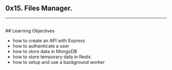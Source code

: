 ## 0x15. Files Manager.
---  

<br>
## Learning Objectives

- how to create an API with Express
- how to authenticate a user
- how to store data in MongoDB
- how to store temporary data in Redis
- how to setup and use a background worker
